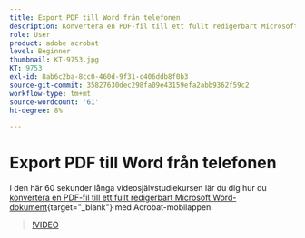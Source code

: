```yaml
---
title: Export PDF till Word från telefonen
description: Konvertera en PDF-fil till ett fullt redigerbart Microsoft Word-dokument med mobilappen Acrobat
role: User
product: adobe acrobat
level: Beginner
thumbnail: KT-9753.jpg
KT: 9753
exl-id: 8ab6c2ba-8cc0-460d-9f31-c406ddb8f0b3
source-git-commit: 35827630dec298fa09e43159efa2abb9362f59c2
workflow-type: tm+mt
source-wordcount: '61'
ht-degree: 8%

---
```


# Export PDF till Word från telefonen

I den här 60 sekunder långa videosjälvstudiekursen lär du dig hur du [konvertera en PDF-fil till ett fullt redigerbart Microsoft Word-dokument](https://www.adobe.com/se/acrobat/online/pdf-to-word.html){target=&quot;_blank&quot;} med Acrobat-mobilappen.

>[!VIDEO](https://video.tv.adobe.com/v/340214?hidetitle=true)
